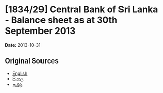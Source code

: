 # [1834/29] Central Bank of Sri Lanka - Balance sheet as at 30th September 2013

**Date:** 2013-10-31

## Original Sources

- [English](https://documents.gov.lk/view/extra-gazettes/2013/10/1834-29_E.pdf)
- [සිංහල](https://documents.gov.lk/view/extra-gazettes/2013/10/1834-29_S.pdf)
- [தமிழ்](https://documents.gov.lk/view/extra-gazettes/2013/10/1834-29_T.pdf)

